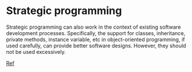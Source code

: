# Strategic programming

Strategic programming can also work in the context of existing software development processes. Specifically, the support for classes, inheritance, private methods, instance variable, etc in object-oriented programming, if used carefully, can provide better software designs. However, they should not be used excessively.

[Ref](https://www.datadriveninvestor.com/2019/04/22/strategic-or-tactical-programming-the-road-ahead-for-software-engineers/#)